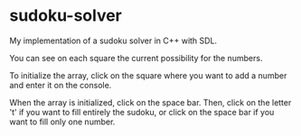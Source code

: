# sudoku-solver
My implementation of a sudoku solver in C++ with SDL.

You can see on each square the current possibility for the numbers.

To initialize the array, click on the square where you want to add a number and enter it on the console.

When the array is initialized, click on the space bar. Then, click on the letter 't' if you want to fill entirely the sudoku, or click on the space bar if you want to fill only one number.
